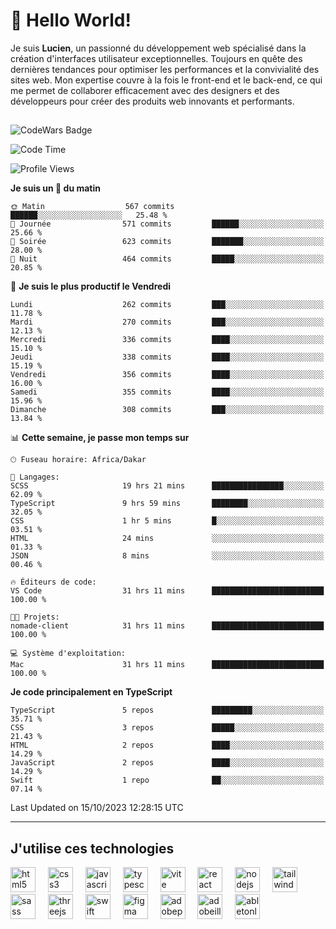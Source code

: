 # 👋 Hello World!

Je suis **Lucien**, un passionné du développement web spécialisé dans la création d'interfaces utilisateur exceptionnelles. Toujours en quête des dernières tendances pour optimiser les performances et la convivialité des sites web. Mon expertise couvre à la fois le front-end et le back-end, ce qui me permet de collaborer efficacement avec des designers et des développeurs pour créer des produits web innovants et performants.

##

![CodeWars Badge](https://www.codewars.com/users/xyhomi3/badges/small)

<!--START_SECTION:waka-->
![Code Time](http://img.shields.io/badge/Code%20Time-118%20hrs%2036%20mins-blue)

![Profile Views](http://img.shields.io/badge/Vues%20du%20profil-22-blue)

**Je suis un 🐤 du matin** 

```text
🌞 Matin                  567 commits         ██████░░░░░░░░░░░░░░░░░░░   25.48 % 
🌆 Journée                571 commits         ██████░░░░░░░░░░░░░░░░░░░   25.66 % 
🌃 Soirée                 623 commits         ███████░░░░░░░░░░░░░░░░░░   28.00 % 
🌙 Nuit                   464 commits         █████░░░░░░░░░░░░░░░░░░░░   20.85 % 
```
📅 **Je suis le plus productif le Vendredi** 

```text
Lundi                    262 commits         ███░░░░░░░░░░░░░░░░░░░░░░   11.78 % 
Mardi                    270 commits         ███░░░░░░░░░░░░░░░░░░░░░░   12.13 % 
Mercredi                 336 commits         ████░░░░░░░░░░░░░░░░░░░░░   15.10 % 
Jeudi                    338 commits         ████░░░░░░░░░░░░░░░░░░░░░   15.19 % 
Vendredi                 356 commits         ████░░░░░░░░░░░░░░░░░░░░░   16.00 % 
Samedi                   355 commits         ████░░░░░░░░░░░░░░░░░░░░░   15.96 % 
Dimanche                 308 commits         ███░░░░░░░░░░░░░░░░░░░░░░   13.84 % 
```


📊 **Cette semaine, je passe mon temps sur** 

```text
🕑︎ Fuseau horaire: Africa/Dakar

💬 Langages: 
SCSS                     19 hrs 21 mins      ████████████████░░░░░░░░░   62.09 % 
TypeScript               9 hrs 59 mins       ████████░░░░░░░░░░░░░░░░░   32.05 % 
CSS                      1 hr 5 mins         █░░░░░░░░░░░░░░░░░░░░░░░░   03.51 % 
HTML                     24 mins             ░░░░░░░░░░░░░░░░░░░░░░░░░   01.33 % 
JSON                     8 mins              ░░░░░░░░░░░░░░░░░░░░░░░░░   00.46 % 

🔥 Éditeurs de code: 
VS Code                  31 hrs 11 mins      █████████████████████████   100.00 % 

🐱‍💻 Projets: 
nomade-client            31 hrs 11 mins      █████████████████████████   100.00 % 

💻 Système d'exploitation: 
Mac                      31 hrs 11 mins      █████████████████████████   100.00 % 
```

**Je code principalement en TypeScript** 

```text
TypeScript               5 repos             █████████░░░░░░░░░░░░░░░░   35.71 % 
CSS                      3 repos             █████░░░░░░░░░░░░░░░░░░░░   21.43 % 
HTML                     2 repos             ████░░░░░░░░░░░░░░░░░░░░░   14.29 % 
JavaScript               2 repos             ████░░░░░░░░░░░░░░░░░░░░░   14.29 % 
Swift                    1 repo              ██░░░░░░░░░░░░░░░░░░░░░░░   07.14 % 
```




 Last Updated on 15/10/2023 12:28:15 UTC
<!--END_SECTION:waka-->
---

## J'utilise ces technologies

<div align="left">
  <img src="https://skillicons.dev/icons?i=html" height="40" alt="html5 logo"  />
  <img width="12" />
  <img src="https://skillicons.dev/icons?i=css" height="40" alt="css3 logo"  />
  <img width="12" />
  <img src="https://skillicons.dev/icons?i=js" height="40" alt="javascript logo"  />
  <img width="12" />
  <img src="https://skillicons.dev/icons?i=ts" height="40" alt="typescript logo"  />
  <img width="12" />
  <img src="https://skillicons.dev/icons?i=vite" height="40" alt="vite logo"  />
  <img width="12" />
  <img src="https://skillicons.dev/icons?i=react" height="40" alt="react logo"  />
  <img width="12" />
  <img src="https://cdn.jsdelivr.net/gh/devicons/devicon/icons/nodejs/nodejs-original.svg" height="40" alt="nodejs logo"  />
  <img width="12" />
  <img src="https://skillicons.dev/icons?i=tailwind" height="40" alt="tailwindcss logo"  />
  <img width="12" />
  <img src="https://skillicons.dev/icons?i=sass" height="40" alt="sass logo"  />
  <img width="12" />
  <img src="https://skillicons.dev/icons?i=threejs" height="40" alt="threejs logo"  />
  <img width="12" />
  <img src="https://skillicons.dev/icons?i=swift" height="40" alt="swift logo"  />
  <img width="12" />
  <img src="https://skillicons.dev/icons?i=figma" height="40" alt="figma logo"  />
  <img width="12" />
  <img src="https://skillicons.dev/icons?i=ps" height="40" alt="adobephotoshop logo"  />
  <img width="12" />
  <img src="https://skillicons.dev/icons?i=ai" height="40" alt="adobeillustrator logo"  />
  <img width="12" />
  <img src="https://skillicons.dev/icons?i=ableton" height="40" alt="abletonlive logo"  />
</div>



